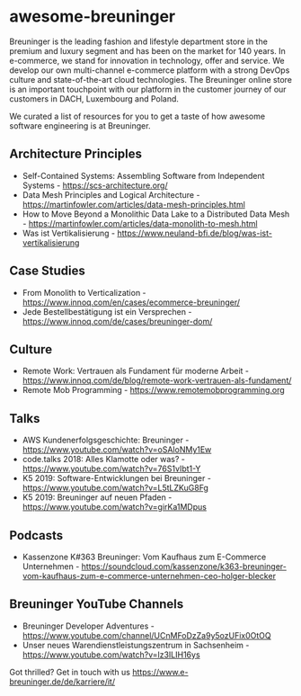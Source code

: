 # awesome-breuninger
Breuninger is the leading fashion and lifestyle department store in the premium and luxury segment and has been on the market for 140 years. In e-commerce, we stand for innovation in technology, offer and service. We develop our own multi-channel e-commerce platform with a strong DevOps culture and state-of-the-art cloud technologies. The Breuninger online store is an important touchpoint with our platform in the customer journey of our customers in DACH, Luxembourg and Poland.

We curated a list of resources for you to get a taste of how awesome software engineering is at Breuninger.

## Architecture Principles
- Self-Contained Systems: Assembling Software from Independent Systems - https://scs-architecture.org/
- Data Mesh Principles and Logical Architecture - https://martinfowler.com/articles/data-mesh-principles.html
- How to Move Beyond a Monolithic Data Lake to a Distributed Data Mesh - https://martinfowler.com/articles/data-monolith-to-mesh.html
- Was ist Vertikalisierung - https://www.neuland-bfi.de/blog/was-ist-vertikalisierung

## Case Studies
- From Monolith to Verticalization - https://www.innoq.com/en/cases/ecommerce-breuninger/
- Jede Bestellbestätigung ist ein Versprechen - https://www.innoq.com/de/cases/breuninger-dom/

## Culture
- Remote Work: Vertrauen als Fundament für moderne Arbeit - https://www.innoq.com/de/blog/remote-work-vertrauen-als-fundament/
- Remote Mob Programming - https://www.remotemobprogramming.org

## Talks
- AWS Kundenerfolgsgeschichte: Breuninger - https://www.youtube.com/watch?v=oSAloNMy1Ew
- code.talks 2018: Alles Klamotte oder was? - https://www.youtube.com/watch?v=76S1vIbt1-Y
- K5 2019: Software-Entwicklungen bei Breuninger - https://www.youtube.com/watch?v=L5tLZKuG8Fg
- K5 2019: Breuninger auf neuen Pfaden - https://www.youtube.com/watch?v=girKa1MDpus

## Podcasts
- Kassenzone K#363 Breuninger: Vom Kaufhaus zum E-Commerce Unternehmen - https://soundcloud.com/kassenzone/k363-breuninger-vom-kaufhaus-zum-e-commerce-unternehmen-ceo-holger-blecker


## Breuninger YouTube Channels
- Breuninger Developer Adventures - https://www.youtube.com/channel/UCnMFoDzZa9y5ozUFix0OtOQ 
- Unser neues Warendienstleistungszentrum in Sachsenheim - https://www.youtube.com/watch?v=lz3ILIH16ys

Got thrilled? Get in touch with us https://www.e-breuninger.de/de/karriere/it/
